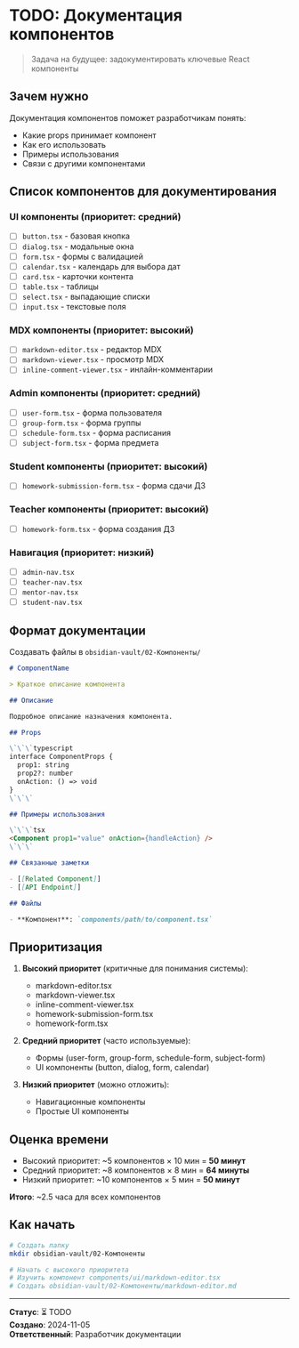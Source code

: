# TODO: Документация компонентов

> Задача на будущее: задокументировать ключевые React компоненты

## Зачем нужно

Документация компонентов поможет разработчикам понять:
- Какие props принимает компонент
- Как его использовать
- Примеры использования
- Связи с другими компонентами

## Список компонентов для документирования

### UI компоненты (приоритет: средний)
- [ ] `button.tsx` - базовая кнопка
- [ ] `dialog.tsx` - модальные окна
- [ ] `form.tsx` - формы с валидацией
- [ ] `calendar.tsx` - календарь для выбора дат
- [ ] `card.tsx` - карточки контента
- [ ] `table.tsx` - таблицы
- [ ] `select.tsx` - выпадающие списки
- [ ] `input.tsx` - текстовые поля

### MDX компоненты (приоритет: высокий)
- [ ] `markdown-editor.tsx` - редактор MDX
- [ ] `markdown-viewer.tsx` - просмотр MDX
- [ ] `inline-comment-viewer.tsx` - инлайн-комментарии

### Admin компоненты (приоритет: средний)
- [ ] `user-form.tsx` - форма пользователя
- [ ] `group-form.tsx` - форма группы
- [ ] `schedule-form.tsx` - форма расписания
- [ ] `subject-form.tsx` - форма предмета

### Student компоненты (приоритет: высокий)
- [ ] `homework-submission-form.tsx` - форма сдачи ДЗ

### Teacher компоненты (приоритет: высокий)
- [ ] `homework-form.tsx` - форма создания ДЗ

### Навигация (приоритет: низкий)
- [ ] `admin-nav.tsx`
- [ ] `teacher-nav.tsx`
- [ ] `mentor-nav.tsx`
- [ ] `student-nav.tsx`

## Формат документации

Создавать файлы в `obsidian-vault/02-Компоненты/`

```markdown
# ComponentName

> Краткое описание компонента

## Описание

Подробное описание назначения компонента.

## Props

\`\`\`typescript
interface ComponentProps {
  prop1: string
  prop2?: number
  onAction: () => void
}
\`\`\`

## Примеры использования

\`\`\`tsx
<Component prop1="value" onAction={handleAction} />
\`\`\`

## Связанные заметки

- [[Related Component]]
- [[API Endpoint]]

## Файлы

- **Компонент**: `components/path/to/component.tsx`
```

## Приоритизация

1. **Высокий приоритет** (критичные для понимания системы):
   - markdown-editor.tsx
   - markdown-viewer.tsx
   - inline-comment-viewer.tsx
   - homework-submission-form.tsx
   - homework-form.tsx

2. **Средний приоритет** (часто используемые):
   - Формы (user-form, group-form, schedule-form, subject-form)
   - UI компоненты (button, dialog, form, calendar)

3. **Низкий приоритет** (можно отложить):
   - Навигационные компоненты
   - Простые UI компоненты

## Оценка времени

- Высокий приоритет: ~5 компонентов × 10 мин = **50 минут**
- Средний приоритет: ~8 компонентов × 8 мин = **64 минуты**
- Низкий приоритет: ~10 компонентов × 5 мин = **50 минут**

**Итого**: ~2.5 часа для всех компонентов

## Как начать

```bash
# Создать папку
mkdir obsidian-vault/02-Компоненты

# Начать с высокого приоритета
# Изучить компонент components/ui/markdown-editor.tsx
# Создать obsidian-vault/02-Компоненты/markdown-editor.md
```

---

**Статус**: ⏳ TODO  
**Создано**: 2024-11-05  
**Ответственный**: Разработчик документации

